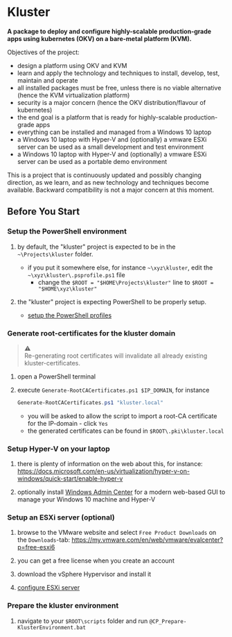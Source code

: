 # Kluster

**A package to deploy and configure highly-scalable production-grade apps using kubernetes (OKV) on a bare-metal platform (KVM).**

Objectives of the project:

- design a platform using OKV and KVM
- learn and apply the technology and techniques to install, develop, test, maintain and operate
- all installed packages must be free, unless there is no viable alternative (hence the KVM virtualization platform)
- security is a major concern (hence the OKV distribution/flavour of kubernetes)
- the end goal is a platform that is ready for highly-scalable production-grade apps
- everything can be installed and managed from a Windows 10 laptop
- a Windows 10 laptop with Hyper-V and (optionally) a vmware ESXi server can be used as a small development and test environment
- a Windows 10 laptop with Hyper-V and (optionally) a vmware ESXi server can be used as a portable demo environment


This is a project that is continuously updated and possibly changing direction, as we learn, and as new technology and techniques become available.  Backward compatibility is not a major concern at this moment.


## Before You Start

### Setup the PowerShell environment

1. by default, the "kluster" project is expected to be in the `~\Projects\kluster` folder.  

   - if you put it somewhere else, for instance `~\xyz\kluster`, edit the `~\xyz\kluster\.psprofile.ps1` file
     - change the `$ROOT = "$HOME\Projects\kluster"` line to `$ROOT = "$HOME\xyz\kluster"`

2. the "kluster" project is expecting PowerShell to be properly setup.

   - [setup the PowerShell profiles](./docs/setup-powershell.md)


### Generate root-certificates for the kluster domain
   
> :warning:  
> Re-generating root certificates will invalidate all already existing kluster-certificates.

1. open a PowerShell terminal

2. execute `Generate-RootCACertificates.ps1 $IP_DOMAIN`, for instance

   ```powershell
   Generate-RootCACertificates.ps1 "kluster.local"
   ```

   - you will be asked to allow the script to import a root-CA certificate for the IP-domain - click `Yes`
   - the generated certificates can be found in `$ROOT\.pki\kluster.local`


### Setup Hyper-V on your laptop

1. there is plenty of information on the web about this, for instance: https://docs.microsoft.com/en-us/virtualization/hyper-v-on-windows/quick-start/enable-hyper-v 

2. optionally install [Windows Admin Center](https://docs.microsoft.com/en-us/windows-server/manage/windows-admin-center/overview) for a modern web-based GUI to manage your Windows 10 machine and Hyper-V


### Setup an ESXi server (optional)

1. browse to the VMware website and select `Free Product Downloads` on the `Downloads`-tab: https://my.vmware.com/en/web/vmware/evalcenter?p=free-esxi6

2. you can get a free license when you create an account

3. download the vSphere Hypervisor and install it

4. [configure ESXi server](./docs/configure-esxi-server.md)


### Prepare the kluster environment

1. navigate to your `$ROOT\scripts` folder and run `@CP_Prepare-KlusterEnvironment.bat`

